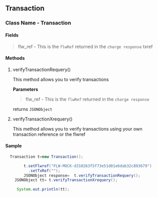 ## Transaction

### Class Name - Transaction

#### Fields
>flw_ref - This is the `flwRef` returned in the `charge response`
>txref

#### Methods
1. verifyTransactionRequery()

    This method allows you to verify transactions
    
    **Parameters**
    
    >flw_ref - This is the `flwRef` returned in the `charge response`
    
    returns `JSONObject`
    

 2. verifyTransactionXrequery()

    This method allows you to verify transactions using your own transaction reference or the flwref
 
#### Sample

```java
  Transaction t=new Transaction();

        t.setFlwref("FLW-MOCK-d310263f5f73e51d01e6dab32c893679")
          .setTxRef("");
        JSONObject response=  t.verifyTransactionRequery();
	JSONObject tt= t.verifyTransactionXrequery();

     System.out.println(tt);
```

